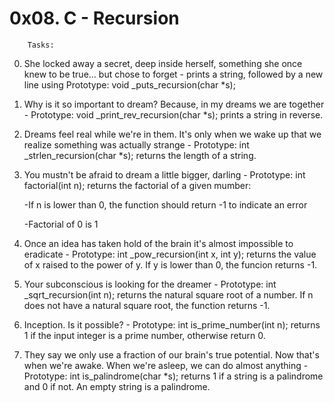 # 0x08. C - Recursion

		Tasks:

0. She locked away a secret, deep inside herself, something she once knew to be true... but chose to forget - prints a string, followed by a new line using Prototype: void _puts_recursion(char *s);
1. Why is it so important to dream? Because, in my dreams we are together - Prototype: void _print_rev_recursion(char *s); prints a string in reverse.
2. Dreams feel real while we're in them. It's only when we wake up that we realize something was actually strange - Prototype: int _strlen_recursion(char *s); returns the length of a string.
3. You mustn't be afraid to dream a little bigger, darling - Prototype: int factorial(int n); returns the factorial of a given mumber:

	-If n is lower than 0, the function should return -1 to indicate an error

	-Factorial of 0 is 1

4. Once an idea has taken hold of the brain it's almost impossible to eradicate - Prototype: int _pow_recursion(int x, int y); returns the value of x raised to the power of y. If y is lower than 0, the funcion returns -1.
5. Your subconscious is looking for the dreamer - Prototype: int _sqrt_recursion(int n); returns the natural square root of a number. If n does not have a natural square root, the function returns -1.
6. Inception. Is it possible? - Prototype: int is_prime_number(int n); returns 1 if the input integer is a prime number, otherwise return 0.
7. They say we only use a fraction of our brain's true potential. Now that's when we're awake. When we're asleep, we can do almost anything - Prototype: int is_palindrome(char *s); returns 1 if a string is a palindrome and 0 if not. An empty string is a palindrome.

